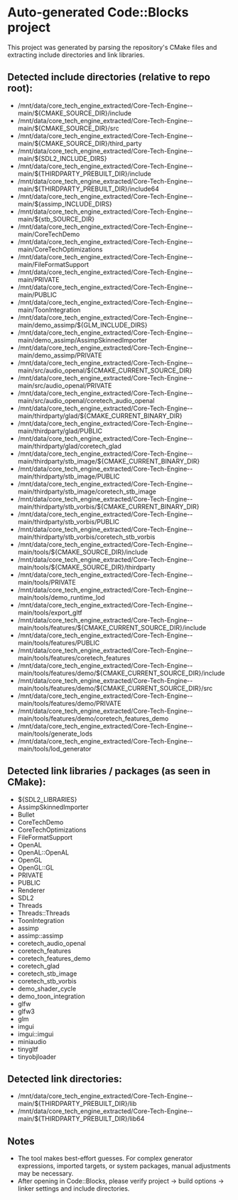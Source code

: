# Auto-generated Code::Blocks project

This project was generated by parsing the repository's CMake files and extracting include directories and link libraries.

## Detected include directories (relative to repo root):

- /mnt/data/core_tech_engine_extracted/Core-Tech-Engine--main/${CMAKE_SOURCE_DIR}/include
- /mnt/data/core_tech_engine_extracted/Core-Tech-Engine--main/${CMAKE_SOURCE_DIR}/src
- /mnt/data/core_tech_engine_extracted/Core-Tech-Engine--main/${CMAKE_SOURCE_DIR}/third_party
- /mnt/data/core_tech_engine_extracted/Core-Tech-Engine--main/${SDL2_INCLUDE_DIRS}
- /mnt/data/core_tech_engine_extracted/Core-Tech-Engine--main/${THIRDPARTY_PREBUILT_DIR}/include
- /mnt/data/core_tech_engine_extracted/Core-Tech-Engine--main/${THIRDPARTY_PREBUILT_DIR}/include64
- /mnt/data/core_tech_engine_extracted/Core-Tech-Engine--main/${assimp_INCLUDE_DIRS}
- /mnt/data/core_tech_engine_extracted/Core-Tech-Engine--main/${stb_SOURCE_DIR}
- /mnt/data/core_tech_engine_extracted/Core-Tech-Engine--main/CoreTechDemo
- /mnt/data/core_tech_engine_extracted/Core-Tech-Engine--main/CoreTechOptimizations
- /mnt/data/core_tech_engine_extracted/Core-Tech-Engine--main/FileFormatSupport
- /mnt/data/core_tech_engine_extracted/Core-Tech-Engine--main/PRIVATE
- /mnt/data/core_tech_engine_extracted/Core-Tech-Engine--main/PUBLIC
- /mnt/data/core_tech_engine_extracted/Core-Tech-Engine--main/ToonIntegration
- /mnt/data/core_tech_engine_extracted/Core-Tech-Engine--main/demo_assimp/${GLM_INCLUDE_DIRS}
- /mnt/data/core_tech_engine_extracted/Core-Tech-Engine--main/demo_assimp/AssimpSkinnedImporter
- /mnt/data/core_tech_engine_extracted/Core-Tech-Engine--main/demo_assimp/PRIVATE
- /mnt/data/core_tech_engine_extracted/Core-Tech-Engine--main/src/audio_openal/${CMAKE_CURRENT_SOURCE_DIR}
- /mnt/data/core_tech_engine_extracted/Core-Tech-Engine--main/src/audio_openal/PRIVATE
- /mnt/data/core_tech_engine_extracted/Core-Tech-Engine--main/src/audio_openal/coretech_audio_openal
- /mnt/data/core_tech_engine_extracted/Core-Tech-Engine--main/thirdparty/glad/${CMAKE_CURRENT_BINARY_DIR}
- /mnt/data/core_tech_engine_extracted/Core-Tech-Engine--main/thirdparty/glad/PUBLIC
- /mnt/data/core_tech_engine_extracted/Core-Tech-Engine--main/thirdparty/glad/coretech_glad
- /mnt/data/core_tech_engine_extracted/Core-Tech-Engine--main/thirdparty/stb_image/${CMAKE_CURRENT_BINARY_DIR}
- /mnt/data/core_tech_engine_extracted/Core-Tech-Engine--main/thirdparty/stb_image/PUBLIC
- /mnt/data/core_tech_engine_extracted/Core-Tech-Engine--main/thirdparty/stb_image/coretech_stb_image
- /mnt/data/core_tech_engine_extracted/Core-Tech-Engine--main/thirdparty/stb_vorbis/${CMAKE_CURRENT_BINARY_DIR}
- /mnt/data/core_tech_engine_extracted/Core-Tech-Engine--main/thirdparty/stb_vorbis/PUBLIC
- /mnt/data/core_tech_engine_extracted/Core-Tech-Engine--main/thirdparty/stb_vorbis/coretech_stb_vorbis
- /mnt/data/core_tech_engine_extracted/Core-Tech-Engine--main/tools/${CMAKE_SOURCE_DIR}/include
- /mnt/data/core_tech_engine_extracted/Core-Tech-Engine--main/tools/${CMAKE_SOURCE_DIR}/thirdparty
- /mnt/data/core_tech_engine_extracted/Core-Tech-Engine--main/tools/PRIVATE
- /mnt/data/core_tech_engine_extracted/Core-Tech-Engine--main/tools/demo_runtime_lod
- /mnt/data/core_tech_engine_extracted/Core-Tech-Engine--main/tools/export_gltf
- /mnt/data/core_tech_engine_extracted/Core-Tech-Engine--main/tools/features/${CMAKE_CURRENT_SOURCE_DIR}/include
- /mnt/data/core_tech_engine_extracted/Core-Tech-Engine--main/tools/features/PUBLIC
- /mnt/data/core_tech_engine_extracted/Core-Tech-Engine--main/tools/features/coretech_features
- /mnt/data/core_tech_engine_extracted/Core-Tech-Engine--main/tools/features/demo/${CMAKE_CURRENT_SOURCE_DIR}/include
- /mnt/data/core_tech_engine_extracted/Core-Tech-Engine--main/tools/features/demo/${CMAKE_CURRENT_SOURCE_DIR}/src
- /mnt/data/core_tech_engine_extracted/Core-Tech-Engine--main/tools/features/demo/PRIVATE
- /mnt/data/core_tech_engine_extracted/Core-Tech-Engine--main/tools/features/demo/coretech_features_demo
- /mnt/data/core_tech_engine_extracted/Core-Tech-Engine--main/tools/generate_lods
- /mnt/data/core_tech_engine_extracted/Core-Tech-Engine--main/tools/lod_generator

## Detected link libraries / packages (as seen in CMake):

- ${SDL2_LIBRARIES}
- AssimpSkinnedImporter
- Bullet
- CoreTechDemo
- CoreTechOptimizations
- FileFormatSupport
- OpenAL
- OpenAL::OpenAL
- OpenGL
- OpenGL::GL
- PRIVATE
- PUBLIC
- Renderer
- SDL2
- Threads
- Threads::Threads
- ToonIntegration
- assimp
- assimp::assimp
- coretech_audio_openal
- coretech_features
- coretech_features_demo
- coretech_glad
- coretech_stb_image
- coretech_stb_vorbis
- demo_shader_cycle
- demo_toon_integration
- glfw
- glfw3
- glm
- imgui
- imgui::imgui
- miniaudio
- tinygltf
- tinyobjloader

## Detected link directories:

- /mnt/data/core_tech_engine_extracted/Core-Tech-Engine--main/${THIRDPARTY_PREBUILT_DIR}/lib
- /mnt/data/core_tech_engine_extracted/Core-Tech-Engine--main/${THIRDPARTY_PREBUILT_DIR}/lib64

## Notes
- The tool makes best-effort guesses. For complex generator expressions, imported targets, or system packages, manual adjustments may be necessary.
- After opening in Code::Blocks, please verify project -> build options -> linker settings and include directories.
